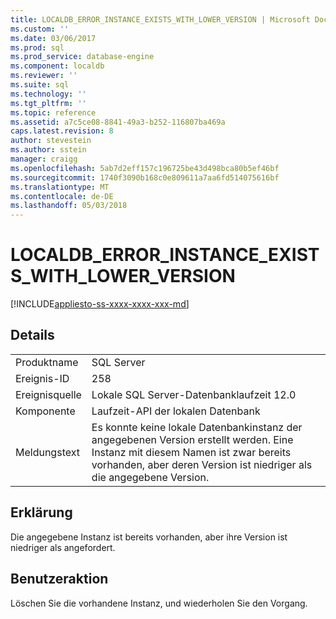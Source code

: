 ```yaml
---
title: LOCALDB_ERROR_INSTANCE_EXISTS_WITH_LOWER_VERSION | Microsoft Docs
ms.custom: ''
ms.date: 03/06/2017
ms.prod: sql
ms.prod_service: database-engine
ms.component: localdb
ms.reviewer: ''
ms.suite: sql
ms.technology: ''
ms.tgt_pltfrm: ''
ms.topic: reference
ms.assetid: a7c5ce08-8841-49a3-b252-116807ba469a
caps.latest.revision: 8
author: stevestein
ms.author: sstein
manager: craigg
ms.openlocfilehash: 5ab7d2eff157c196725be43d498bca80b5ef46bf
ms.sourcegitcommit: 1740f3090b168c0e809611a7aa6fd514075616bf
ms.translationtype: MT
ms.contentlocale: de-DE
ms.lasthandoff: 05/03/2018
---
```

# <a name="localdberrorinstanceexistswithlowerversion"></a>LOCALDB_ERROR_INSTANCE_EXISTS_WITH_LOWER_VERSION
[!INCLUDE[appliesto-ss-xxxx-xxxx-xxx-md](../../includes/appliesto-ss-xxxx-xxxx-xxx-md.md)]
    
## <a name="details"></a>Details  
  
|||  
|-|-|  
|Produktname|SQL Server|  
|Ereignis-ID|258|  
|Ereignisquelle|Lokale SQL Server-Datenbanklaufzeit 12.0|  
|Komponente|Laufzeit-API der lokalen Datenbank|  
|Meldungstext|Es konnte keine lokale Datenbankinstanz der angegebenen Version erstellt werden. Eine Instanz mit diesem Namen ist zwar bereits vorhanden, aber deren Version ist niedriger als die angegebene Version.|  
  
## <a name="explanation"></a>Erklärung  
 Die angegebene Instanz ist bereits vorhanden, aber ihre Version ist niedriger als angefordert.  
  
## <a name="user-action"></a>Benutzeraktion  
 Löschen Sie die vorhandene Instanz, und wiederholen Sie den Vorgang.  
  
  
